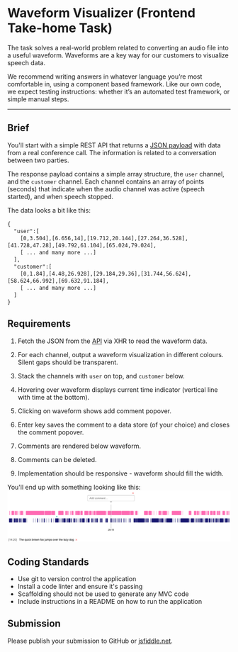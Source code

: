 # Waveform Visualizer (Frontend Take-home Task)

The task solves a real-world problem related to converting an audio file into a useful waveform. Waveforms are a key way for our customers to visualize speech data.

We recommend writing answers in whatever language you’re most comfortable in, using a component based framework. Like our own code, we expect testing instructions: whether it’s an automated test framework, or simple manual steps.

---

## Brief

You'll start with a simple REST API that returns a [JSON payload](https://rawgit.com/jiminny/join-the-team/master/assets/wavedata.json) with data from a real conference call. The information is related to a conversation between two parties. 

The response payload contains a simple array structure, the `user` channel, and the `customer` channel. Each channel contains an array of points (seconds) that indicate when the audio channel was active (speech started), and when speech stopped.

The data looks a bit like this:

```
{
  "user":[
    [0,3.504],[6.656,14],[19.712,20.144],[27.264,36.528],[41.728,47.28],[49.792,61.104],[65.024,79.024],
    [ ... and many more ...]
  ],
  "customer":[
    [0,1.84],[4.48,26.928],[29.184,29.36],[31.744,56.624],[58.624,66.992],[69.632,91.184],
    [ ... and many more ...]
  ]
}
```

## Requirements

1. Fetch the JSON from the [API](https://rawgit.com/jiminny/join-the-team/master/assets/wavedata.json) via XHR to read the waveform data.

2. For each channel, output a waveform visualization in different colours. Silent gaps should be transparent.

3. Stack the channels with `user` on top, and `customer` below.

4. Hovering over waveform displays current time indicator (vertical line with time at the bottom).

5. Clicking on waveform shows add comment popover.

6. Enter key saves the comment to a data store (of your choice) and closes the comment popover.

7. Comments are rendered below waveform.

8. Comments can be deleted.

9. Implementation should be responsive - waveform should fill the width.


You'll end up with something looking like this:
![waveform](./assets/waveform.png?raw=true "Waveform")

## Coding Standards

* Use git to version control the application
* Install a code linter and ensure it's passing
* Scaffolding should not be used to generate any MVC code
* Include instructions in a README on how to run the application

## Submission

Please publish your submission to GitHub or [jsfiddle.net](https://jsfiddle.net/).
